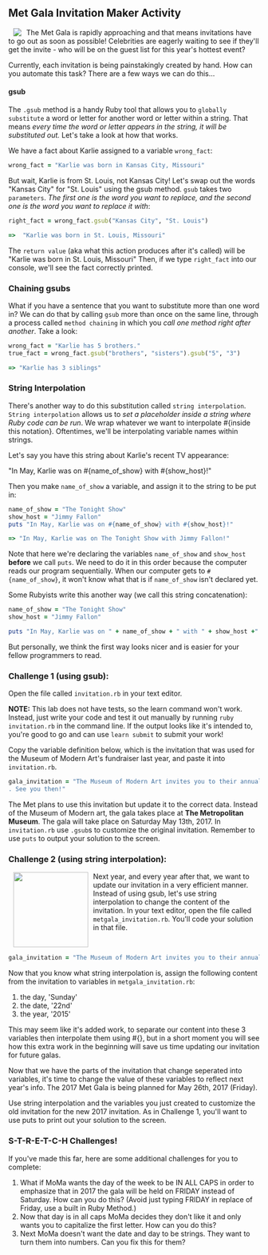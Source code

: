 

## Met Gala Invitation Maker Activity


<img src="https://s3.amazonaws.com/upperline/curriculum-assets/metGala.png" align="left" hspace="10">



The Met Gala is rapidly approaching and that means invitations have to go out as soon as possible! Celebrities are eagerly waiting to see if they'll get the invite - who will be on the guest list for this year's hottest event?

Currently, each invitation is being painstakingly created by hand. How can you automate this task? There are a few ways we can do this...

#### gsub
The `.gsub` method is a handy Ruby tool that allows you to `globally substitute` a word or letter for another word or letter within a string. That means *every time the word or letter appears in the string, it will be substituted out.* Let's take a look at how that works.

We have a fact about Karlie assigned to a variable `wrong_fact`:

```ruby
wrong_fact = "Karlie was born in Kansas City, Missouri"
```
But wait, Karlie is from St. Louis, not Kansas City! Let's swap out the words "Kansas City" for "St. Louis" using the gsub method. `gsub` takes two `parameters`. *The first one is the word you want to replace, and the second one is the word you want to replace it with*:

```ruby
right_fact = wrong_fact.gsub("Kansas City", "St. Louis")

=>  "Karlie was born in St. Louis, Missouri"
```

The `return value` (aka what this action produces after it's called) will be "Karlie was born in St. Louis, Missouri" Then, if we type `right_fact` into our console, we'll see the fact correctly printed.

### Chaining gsubs

What if you have a sentence that you want to substitute more than one word in? We can do that by calling `gsub` more than once on the same line, through a process called `method chaining` in which you *call one method right after another*. Take a look:

```ruby
wrong_fact = "Karlie has 5 brothers."
true_fact = wrong_fact.gsub("brothers", "sisters").gsub("5", "3")

=> "Karlie has 3 siblings"
```
### String Interpolation

There's another way to do this substitution called `string interpolation`. `String interpolation` allows us to *set a placeholder inside a string where Ruby code can be run*. We wrap whatever we want to interpolate #{inside this notation}. Oftentimes, we'll be interpolating variable names within strings.

Let's say you have this string about Karlie's recent TV appearance:

"In May, Karlie was on #{name_of_show} with #{show_host}!"

Then you make `name_of_show` a variable, and assign it to the string to be put in:

```ruby
name_of_show = "The Tonight Show"
show_host = "Jimmy Fallon"
puts "In May, Karlie was on #{name_of_show} with #{show_host}!"

=> "In May, Karlie was on The Tonight Show with Jimmy Fallon!"

```

Note that here we're declaring the variables `name_of_show` and `show_host` **before** we call `puts`. We need to do it in this order because the computer reads our program sequentially. When our computer gets to `#{name_of_show}`, it won't know what that is if `name_of_show` isn't declared yet.

Some Rubyists write this another way (we call this string concatenation):

```ruby
name_of_show = "The Tonight Show"
show_host = "Jimmy Fallon"

puts "In May, Karlie was on " + name_of_show + " with " + show_host +"!"
```
But personally, we think the first way looks nicer and is easier for your fellow programmers to read.

### Challenge 1 (using gsub):
Open the file called `invitation.rb` in your text editor.

**NOTE:** This lab does not have tests, so the learn command won't work. Instead, just write your code and test it out manually by running `ruby invitation.rb` in the command line. If the output looks like it's intended to, you're good to go and can use `learn submit` to submit your work!

Copy the variable definition below, which is the  invitation that was used for the Museum of Modern Art's fundraiser last year, and paste it into `invitation.rb`. 

```ruby
gala_invitation = "The Museum of Modern Art invites you to their annual gala on Sunday the 22nd of May 2015. Festivities will be held at the MoMA at 11 W 53rd St, New York, NY 10019
. See you then!"
```

The Met plans to use this invitation but update it to the correct data. Instead of the Museum of Modern art, the gala takes place at **The Metropolitan Museum**. The gala will take place on Saturday May 13th, 2017. In `invitation.rb` use `.gsub`s to customize the original invitation. Remember to use `puts` to output your solution to the screen.

### Challenge 2 (using string interpolation):

<img src="https://s3.amazonaws.com/upperline/curriculum-assets/invitations.png" width="150" align="left" hspace="10">

Next year, and every year after that, we want to update our invitation in a very efficient manner. Instead of using gsub, let's use string interpolation to change the content of the invitation. In your text editor, open the file called `metgala_invitation.rb`. You'll code your solution in that file.

<br> 

```ruby
gala_invitation = "The Museum of Modern Art invites you to their annual gala on Sunday the 22nd of May 2015. Festivities will be held at the MoMA at 11 W 53rd St, New York, NY 10019. See you then!"
```

Now that you know what string interpolation is, assign the following content from the invitation to variables in `metgala_invitation.rb`:

1. the day, 'Sunday'
2. the date, '22nd'
3. the year, '2015'

This may seem like it's added work, to separate our content into these 3 variables then interpolate them using #{}, but in a short moment you will see how this extra work in the beginning will save us time updating our invitation for future galas.  

Now that we have the parts of the invitation that change seperated into variables, it's time to change the value of these variables to reflect next year's info. The 2017 Met Gala is being planned for May 26th, 2017 (Friday).

Use string interpolation and the variables you just created to customize the old invitation for the new 2017 invitation. As in Challenge 1, you'll want to use puts to print out your solution to the screen.

### S-T-R-E-T-C-H Challenges!
If you've made this far, here are some additional challenges for you to complete:

1.  What if MoMa wants the day of the week to be IN ALL CAPS in order to emphasize that in 2017 the gala will be held on FRIDAY instead of Saturday.  How can you do this? (Avoid just typing FRIDAY in replace of Friday, use a built in Ruby Method.)
2.  Now that day is in all caps  MoMa decides they don't like it and only wants you to capitalize the first letter.  How can you do this?
3.  Next MoMa doesn't want the date and day to be strings. They want to turn them into numbers.  Can you fix this for them?

